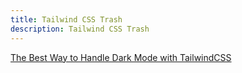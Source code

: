 ```yaml
---
title: Tailwind CSS Trash
description: Tailwind CSS Trash
---
```


[The Best Way to Handle Dark Mode with TailwindCSS](https://www.youtube.com/watch?v=vIBKSmWAdIA)